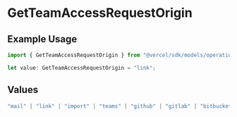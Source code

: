 # GetTeamAccessRequestOrigin

## Example Usage

```typescript
import { GetTeamAccessRequestOrigin } from "@vercel/sdk/models/operations/getteamaccessrequest.js";

let value: GetTeamAccessRequestOrigin = "link";
```

## Values

```typescript
"mail" | "link" | "import" | "teams" | "github" | "gitlab" | "bitbucket" | "saml" | "dsync" | "feedback" | "organization-teams"
```